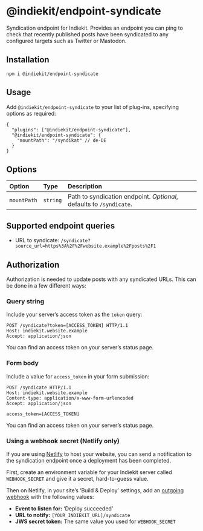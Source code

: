# @indiekit/endpoint-syndicate

Syndication endpoint for Indiekit. Provides an endpoint you can ping to check that recently published posts have been syndicated to any configured targets such as Twitter or Mastodon.

## Installation

`npm i @indiekit/endpoint-syndicate`

## Usage

Add `@indiekit/endpoint-syndicate` to your list of plug-ins, specifying options as required:

```jsonc
{
  "plugins": ["@indiekit/endpoint-syndicate"],
  "@indiekit/endpoint-syndicate": {
    "mountPath": "/syndikat" // de-DE
  }
}
```

## Options

| Option      | Type     | Description                                                         |
| :---------- | :------- | :------------------------------------------------------------------ |
| `mountPath` | `string` | Path to syndication endpoint. _Optional_, defaults to `/syndicate`. |

## Supported endpoint queries

- URL to syndicate: `/syndicate?source_url=https%3A%2F%2Fwebsite.example%2Fposts%2F1`

## Authorization

Authorization is needed to update posts with any syndicated URLs. This can be done in a few different ways:

### Query string

Include your server’s access token as the `token` query:

```http
POST /syndicate?token=[ACCESS_TOKEN] HTTP/1.1
Host: indiekit.website.example
Accept: application/json
```

You can find an access token on your server’s status page.

### Form body

Include a value for `access_token` in your form submission:

```http
POST /syndicate HTTP/1.1
Host: indiekit.website.example
Content-type: application/x-www-form-urlencoded
Accept: application/json

access_token=[ACCESS_TOKEN]
```

You can find an access token on your server’s status page.

### Using a webhook secret (Netlify only)

If you are using [Netlify](https://www.netlify.com) to host your website, you can send a notification to the syndication endpoint once a deployment has been completed.

First, create an environment variable for your Indiekit server called `WEBHOOK_SECRET` and give it a secret, hard-to-guess value.

Then on Netlify, in your site’s ‘Build & Deploy’ settings, add an [outgoing webhook](https://docs.netlify.com/site-deploys/notifications/#outgoing-webhooks) with the following values:

- **Event to listen for:** ‘Deploy succeeded’
- **URL to notify:** `[YOUR_INDIEKIT_URL]/syndicate`
- **JWS secret token:** The same value you used for `WEBHOOK_SECRET`
